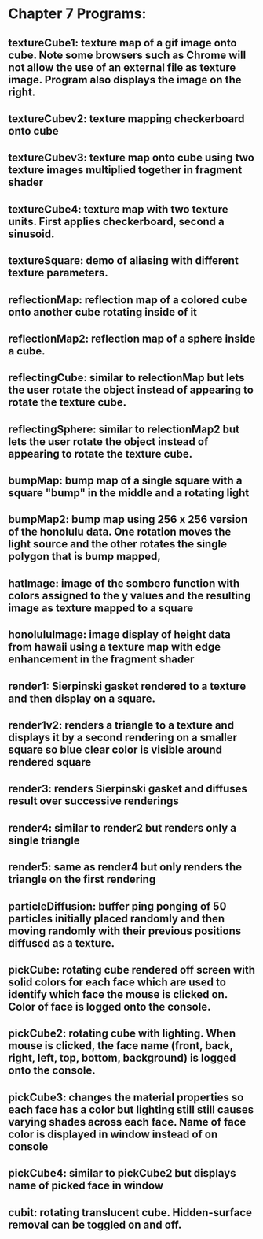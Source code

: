 # Chapter 7 Programs:

## textureCube1: texture map of a gif image onto cube. Note some browsers such as Chrome will not allow the use of an external file as texture image. Program also displays the image on the right.

## textureCubev2: texture mapping checkerboard onto cube

## textureCubev3: texture map onto cube using two texture images multiplied together in fragment shader

## textureCube4: texture map with two texture units. First applies checkerboard, second a sinusoid.

## textureSquare: demo of aliasing with different texture parameters.

## reflectionMap: reflection map of a colored cube onto another cube rotating inside of it

## reflectionMap2: reflection map of a sphere inside a cube.

## reflectingCube: similar to relectionMap but lets the user rotate the object instead of appearing to rotate the texture cube.

## reflectingSphere: similar to relectionMap2 but lets the user rotate the object instead of appearing to rotate the texture cube.

## bumpMap: bump map of a single square with a square "bump" in the middle and a rotating light

## bumpMap2: bump map using 256 x 256 version of the honolulu data. One rotation moves the light source and the other rotates the single polygon that is bump mapped,

## hatImage: image of the sombero function with colors assigned to the y values and the resulting image as texture mapped to a square

## honoluluImage: image display of height data from hawaii using a texture map with edge enhancement in the fragment shader

## render1: Sierpinski gasket rendered to a texture and then display on a square.

## render1v2: renders a triangle to a texture and displays it by a second rendering on a smaller square so blue clear color is visible around rendered square

## render3: renders Sierpinski gasket and diffuses result over successive renderings

## render4: similar to render2 but renders only a single triangle

## render5: same as render4 but only renders the triangle on the first rendering

## particleDiffusion: buffer ping ponging of 50 particles initially placed randomly and then moving randomly with their previous positions diffused as a texture.

## pickCube: rotating cube rendered off screen with solid colors for each face which are used to identify which face the mouse is clicked on. Color of face is logged onto the console.

## pickCube2: rotating cube with lighting. When mouse is clicked, the face name (front, back, right, left, top, bottom, background) is logged onto the console. 

## pickCube3: changes the material properties so each face has a color but lighting still still causes varying shades across each face. Name of face color is displayed in window instead of on console

## pickCube4: similar to pickCube2 but displays name of picked face in window

## cubit: rotating translucent cube. Hidden-surface removal can be toggled on and off.
